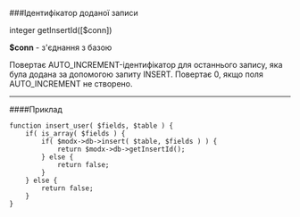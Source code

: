 ###Ідентифікатор доданої записи

integer getInsertId([$conn])

**$conn** - з'єднання з базою

Повертає AUTO_INCREMENT-ідентифікатор для останнього запису, яка була додана за допомогою запиту INSERT. Повертає 0, якщо поля AUTO_INCREMENT не створено.

***

####Приклад

	function insert_user( $fields, $table ) {  
		if( is_array( $fields ) {  
			if( $modx->db->insert( $table, $fields ) ) {  
				return $modx->db->getInsertId();  
			} else {  
				return false;  
			}  
		} else {  
			return false;  
		}  
	}